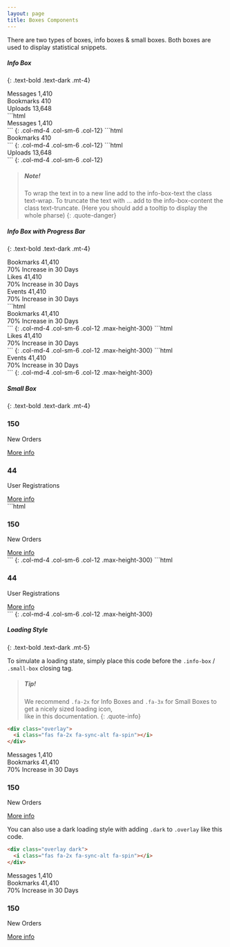```yaml
---
layout: page
title: Boxes Components
---
```


There are two types of boxes, info boxes & small boxes. Both boxes are used to display statistical snippets. 

##### Info Box
{: .text-bold .text-dark .mt-4}

<div class="row">
  <div class="col-md-4 col-sm-6 col-12">
    <div class="info-box">
      <span class="info-box-icon bg-info"><i class="far fa-envelope"></i></span>
      <div class="info-box-content">
        <span class="info-box-text">Messages</span>
        <span class="info-box-number">1,410</span>
      </div>
    </div>
  </div>
  <div class="col-md-4 col-sm-6 col-12">
    <div class="info-box bg-success">
      <span class="info-box-icon"><i class="far fa-flag"></i></span>
      <div class="info-box-content">
        <span class="info-box-text">Bookmarks</span>
        <span class="info-box-number">410</span>
      </div>
    </div>
  </div>
  <div class="col-md-4 col-sm-6 col-12">
    <div class="info-box bg-gradient-warning">
      <span class="info-box-icon"><i class="far fa-copy"></i></span>
      <div class="info-box-content">
        <span class="info-box-text">Uploads</span>
        <span class="info-box-number">13,648</span>
      </div>
    </div>
  </div>
</div>

<div class="row" markdown="1">
```html
<div class="info-box">
  <span class="info-box-icon bg-info"><i class="far fa-envelope"></i></span>
  <div class="info-box-content">
    <span class="info-box-text">Messages</span>
    <span class="info-box-number">1,410</span>
  </div>
</div>
```
{: .col-md-4 .col-sm-6 .col-12}
```html
<div class="info-box bg-success">
  <span class="info-box-icon"><i class="far fa-flag"></i></span>
  <div class="info-box-content">
    <span class="info-box-text">Bookmarks</span>
    <span class="info-box-number">410</span>
  </div>
</div>
```
{: .col-md-4 .col-sm-6 .col-12}
```html
<div class="info-box bg-gradient-warning">
  <span class="info-box-icon"><i class="far fa-copy"></i></span>
  <div class="info-box-content">
    <span class="info-box-text">Uploads</span>
    <span class="info-box-number">13,648</span>
  </div>
</div>
```
{: .col-md-4 .col-sm-6 .col-12}
</div>

> ##### Note!
> To wrap the text in to a new line add to the info-box-text the class text-wrap.
> To truncate the text with ... add to the info-box-content the class text-truncate. (Here you should add a tooltip to display the whole pharse)
{: .quote-danger}

##### Info Box with Progress Bar
{: .text-bold .text-dark .mt-4}

<div class="row">
  <div class="col-md-4 col-sm-6 col-12">
    <div class="info-box">
      <span class="info-box-icon bg-info"><i class="far fa-bookmark"></i></span>
      <div class="info-box-content">
        <span class="info-box-text">Bookmarks</span>
        <span class="info-box-number">41,410</span>
        <div class="progress">
          <div class="progress-bar bg-info" style="width: 70%"></div>
        </div>
        <span class="progress-description">
          70% Increase in 30 Days
        </span>
      </div>
    </div>
  </div>
  <div class="col-md-4 col-sm-6 col-12">
    <div class="info-box bg-success">
      <span class="info-box-icon"><i class="far fa-thumbs-up"></i></span>
      <div class="info-box-content">
        <span class="info-box-text">Likes</span>
        <span class="info-box-number">41,410</span>
        <div class="progress">
          <div class="progress-bar" style="width: 70%"></div>
        </div>
        <span class="progress-description">
          70% Increase in 30 Days
        </span>
      </div>
    </div>
  </div>
  <div class="col-md-4 col-sm-6 col-12">
    <div class="info-box bg-gradient-warning">
      <span class="info-box-icon"><i class="far fa-calendar-alt"></i></span>
      <div class="info-box-content">
        <span class="info-box-text">Events</span>
        <span class="info-box-number">41,410</span>
        <div class="progress">
          <div class="progress-bar" style="width: 70%"></div>
        </div>
        <span class="progress-description">
          70% Increase in 30 Days
        </span>
      </div>
    </div>
  </div>
</div>

<div class="row" markdown="1">
```html
<div class="info-box">
  <span class="info-box-icon bg-info"><i class="far fa-bookmark"></i></span>
  <div class="info-box-content">
    <span class="info-box-text">Bookmarks</span>
    <span class="info-box-number">41,410</span>
    <div class="progress">
      <div class="progress-bar bg-info" style="width: 70%"></div>
    </div>
    <span class="progress-description">
      70% Increase in 30 Days
    </span>
  </div>
</div>
```
{: .col-md-4 .col-sm-6 .col-12 .max-height-300}
```html
<div class="info-box bg-success">
  <span class="info-box-icon"><i class="far fa-thumbs-up"></i></span>
  <div class="info-box-content">
    <span class="info-box-text">Likes</span>
    <span class="info-box-number">41,410</span>
    <div class="progress">
      <div class="progress-bar" style="width: 70%"></div>
    </div>
    <span class="progress-description">
      70% Increase in 30 Days
    </span>
  </div>
</div>
```
{: .col-md-4 .col-sm-6 .col-12 .max-height-300}
```html
<div class="info-box bg-gradient-warning">
  <span class="info-box-icon"><i class="far fa-calendar-alt"></i></span>
  <div class="info-box-content">
    <span class="info-box-text">Events</span>
    <span class="info-box-number">41,410</span>
    <div class="progress">
      <div class="progress-bar" style="width: 70%"></div>
    </div>
    <span class="progress-description">
      70% Increase in 30 Days
    </span>
  </div>
</div>
```
{: .col-md-4 .col-sm-6 .col-12 .max-height-300}
</div>


##### Small Box
{: .text-bold .text-dark .mt-4}

<div class="row">
  <div class="col-lg-4 col-md-6 col-sm-6 col-12">
    <div class="small-box bg-info">
      <div class="inner">
        <h3>150</h3>
        <p>New Orders</p>
      </div>
      <div class="icon">
        <i class="fas fa-shopping-cart"></i>
      </div>
      <a href="#" class="small-box-footer">
        More info <i class="fas fa-arrow-circle-right"></i>
      </a>
    </div>
  </div>
  <div class="col-lg-4 col-md-6 col-sm-6 col-12">
    <div class="small-box bg-gradient-success">
      <div class="inner">
        <h3>44</h3>
        <p>User Registrations</p>
      </div>
      <div class="icon">
        <i class="fas fa-user-plus"></i>
      </div>
      <a href="#" class="small-box-footer">
        More info <i class="fas fa-arrow-circle-right"></i>
      </a>
    </div>
  </div>
</div>

<div class="row" markdown="1">
```html
<div class="small-box bg-info">
  <div class="inner">
    <h3>150</h3>
    <p>New Orders</p>
  </div>
  <div class="icon">
    <i class="fas fa-shopping-cart"></i>
  </div>
  <a href="#" class="small-box-footer">
    More info <i class="fas fa-arrow-circle-right"></i>
  </a>
</div>
```
{: .col-md-4 .col-sm-6 .col-12 .max-height-300}
```html
<div class="small-box bg-gradient-success">
  <div class="inner">
    <h3>44</h3>
    <p>User Registrations</p>
  </div>
  <div class="icon">
    <i class="fas fa-user-plus"></i>
  </div>
  <a href="#" class="small-box-footer">
    More info <i class="fas fa-arrow-circle-right"></i>
  </a>
</div>
```
{: .col-md-4 .col-sm-6 .col-12 .max-height-300}
</div>



##### Loading Style
{: .text-bold .text-dark .mt-5}

To simulate a loading state, simply place this code before the `.info-box` / `.small-box` closing tag. 

> ##### Tip!
> We recommend `.fa-2x` for Info Boxes and `.fa-3x` for Small Boxes to get a nicely sized loading icon, <br> like in this documentation. 
{: .quote-info}

```html
<div class="overlay">
  <i class="fas fa-2x fa-sync-alt fa-spin"></i>
</div>
```

<div class="row">
  <div class="col-md-4 col-sm-6 col-12">
    <div class="info-box clearfix">
      <span class="info-box-icon bg-info"><i class="far fa-envelope"></i></span>
      <div class="info-box-content">
        <span class="info-box-text">Messages</span>
        <span class="info-box-number">1,410</span>
      </div>
      <div class="overlay">
        <i class="fas fa-2x fa-sync-alt fa-spin"></i>
      </div>
    </div>
  </div>
  <div class="col-md-4 col-sm-6 col-12">
    <div class="info-box">
      <span class="info-box-icon bg-info"><i class="far fa-bookmark"></i></span>
      <div class="info-box-content">
        <span class="info-box-text">Bookmarks</span>
        <span class="info-box-number">41,410</span>
        <div class="progress">
          <div class="progress-bar bg-info" style="width: 70%"></div>
        </div>
        <span class="progress-description">
          70% Increase in 30 Days
        </span>
      </div>
      <div class="overlay">
        <i class="fas fa-2x fa-sync-alt fa-spin"></i>
      </div>
    </div>
  </div>
  <div class="col-lg-4 col-md-6 col-sm-6 col-12">
    <div class="small-box bg-info">
      <div class="inner">
        <h3>150</h3>
        <p>New Orders</p>
      </div>
      <div class="icon">
        <i class="fas fa-shopping-cart"></i>
      </div>
      <a href="#" class="small-box-footer">
        More info <i class="fas fa-arrow-circle-right"></i>
      </a>
      <div class="overlay">
        <i class="fas fa-3x fa-sync-alt fa-spin"></i>
      </div>
    </div>
  </div>
</div>


You can also use a dark loading style with adding `.dark` to `.overlay` like this code.

```html
<div class="overlay dark">
  <i class="fas fa-2x fa-sync-alt fa-spin"></i>
</div>
```

<div class="row">
  <div class="col-md-4 col-sm-6 col-12">
    <div class="info-box clearfix">
      <span class="info-box-icon bg-info"><i class="far fa-envelope"></i></span>
      <div class="info-box-content">
        <span class="info-box-text">Messages</span>
        <span class="info-box-number">1,410</span>
      </div>
      <div class="overlay dark">
        <i class="fas fa-2x fa-sync-alt fa-spin"></i>
      </div>
    </div>
  </div>
  <div class="col-md-4 col-sm-6 col-12">
    <div class="info-box">
      <span class="info-box-icon bg-info"><i class="far fa-bookmark"></i></span>
      <div class="info-box-content">
        <span class="info-box-text">Bookmarks</span>
        <span class="info-box-number">41,410</span>
        <div class="progress">
          <div class="progress-bar bg-info" style="width: 70%"></div>
        </div>
        <span class="progress-description">
          70% Increase in 30 Days
        </span>
      </div>
      <div class="overlay dark">
        <i class="fas fa-2x fa-sync-alt fa-spin"></i>
      </div>
    </div>
  </div>
  <div class="col-lg-4 col-md-6 col-sm-6 col-12">
    <div class="small-box bg-info">
      <div class="inner">
        <h3>150</h3>
        <p>New Orders</p>
      </div>
      <div class="icon">
        <i class="fas fa-shopping-cart"></i>
      </div>
      <a href="#" class="small-box-footer">
        More info <i class="fas fa-arrow-circle-right"></i>
      </a>
      <div class="overlay dark">
        <i class="fas fa-3x fa-sync-alt fa-spin"></i>
      </div>
    </div>
  </div>
</div>
